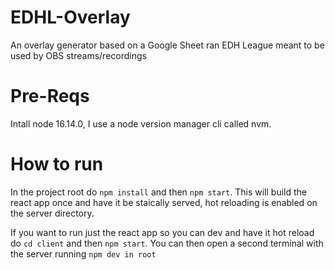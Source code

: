 # EDHL-Overlay
An overlay generator based on a Google Sheet ran EDH League meant to be used by OBS streams/recordings

# Pre-Reqs
Intall node 16.14.0, I use a node version manager cli called nvm.

# How to run
In the project root do `npm install` and then `npm start`. This will build the react app once and have it be staically served, hot reloading is enabled on the server directory.

If you want to run just the react app so you can dev and have it hot reload do `cd client` and then `npm start`. You can then open a second terminal with the server running `npm dev in root`
